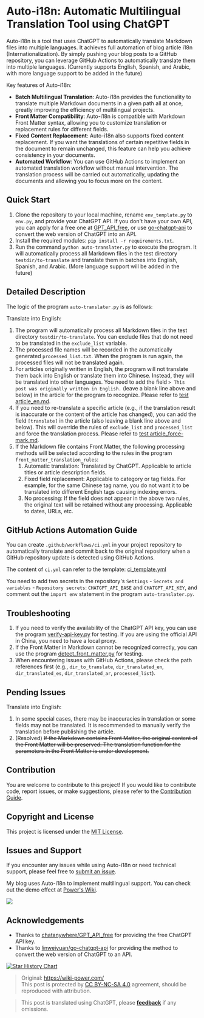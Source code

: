 # Auto-i18n: Automatic Multilingual Translation Tool using ChatGPT

Auto-i18n is a tool that uses ChatGPT to automatically translate Markdown files into multiple languages. It achieves full automation of blog article i18n (Internationalization). By simply pushing your blog posts to a GitHub repository, you can leverage GitHub Actions to automatically translate them into multiple languages. (Currently supports English, Spanish, and Arabic, with more language support to be added in the future)

Key features of Auto-i18n:

- **Batch Multilingual Translation**: Auto-i18n provides the functionality to translate multiple Markdown documents in a given path all at once, greatly improving the efficiency of multilingual projects.
- **Front Matter Compatibility**: Auto-i18n is compatible with Markdown Front Matter syntax, allowing you to customize translation or replacement rules for different fields.
- **Fixed Content Replacement**: Auto-i18n also supports fixed content replacement. If you want the translations of certain repetitive fields in the document to remain unchanged, this feature can help you achieve consistency in your documents.
- **Automated Workflow**: You can use GitHub Actions to implement an automated translation workflow without manual intervention. The translation process will be carried out automatically, updating the documents and allowing you to focus more on the content.

## Quick Start

1. Clone the repository to your local machine, rename `env_template.py` to `env.py`, and provide your ChatGPT API. If you don't have your own API, you can apply for a free one at [GPT_API_free](https://github.com/chatanywhere/GPT_API_free), or use [go-chatgpt-api](https://github.com/linweiyuan/go-chatgpt-api) to convert the web version of ChatGPT into an API.
2. Install the required modules: `pip install -r requirements.txt`.
3. Run the command `python auto-translater.py` to execute the program. It will automatically process all Markdown files in the test directory `testdir/to-translate` and translate them in batches into English, Spanish, and Arabic. (More language support will be added in the future)

## Detailed Description

The logic of the program `auto-translater.py` is as follows:

Translate into English:

1. The program will automatically process all Markdown files in the test directory `testdir/to-translate`. You can exclude files that do not need to be translated in the `exclude_list` variable.
2. The processed file names will be recorded in the automatically generated `processed_list.txt`. When the program is run again, the processed files will not be translated again.
3. For articles originally written in English, the program will not translate them back into English or translate them into Chinese. Instead, they will be translated into other languages. You need to add the field `> This post was originally written in English.` (leave a blank line above and below) in the article for the program to recognize. Please refer to [test article\_en.md](https://github.com/linyuxuanlin/Auto-i18n/blob/main/testdir/to-translate/test%20article_en.md).
4. If you need to re-translate a specific article (e.g., if the translation result is inaccurate or the content of the article has changed), you can add the field `[translate]` in the article (also leaving a blank line above and below). This will override the rules of `exclude_list` and `processed_list` and force the translation process. Please refer to [test article\_force-mark.md](https://github.com/linyuxuanlin/Auto-i18n/blob/main/testdir/to-translate/test%20article_force-mark.md).
5. If the Markdown file contains Front Matter, the following processing methods will be selected according to the rules in the program `front_matter_translation_rules`:
   1. Automatic translation: Translated by ChatGPT. Applicable to article titles or article description fields.
   2. Fixed field replacement: Applicable to category or tag fields. For example, for the same Chinese tag name, you do not want it to be translated into different English tags causing indexing errors.
   3. No processing: If the field does not appear in the above two rules, the original text will be retained without any processing. Applicable to dates, URLs, etc.

## GitHub Actions Automation Guide

You can create `.github/workflows/ci.yml` in your project repository to automatically translate and commit back to the original repository when a GitHub repository update is detected using GitHub Actions.

The content of `ci.yml` can refer to the template: [ci_template.yml](https://github.com/linyuxuanlin/Auto-i18n/blob/main/ci_template.yml)

You need to add two secrets in the repository's `Settings` - `Secrets and variables` - `Repository secrets`: `CHATGPT_API_BASE` and `CHATGPT_API_KEY`, and comment out the `import env` statement in the program `auto-translater.py`.

## Troubleshooting

1. If you need to verify the availability of the ChatGPT API key, you can use the program [verify-api-key.py](https://github.com/linyuxuanlin/Auto-i18n/blob/main/Archive/verify-api-key.py) for testing. If you are using the official API in China, you need to have a local proxy.
2. If the Front Matter in Markdown cannot be recognized correctly, you can use the program [detect_front_matter.py](https://github.com/linyuxuanlin/Auto-i18n/blob/main/Archive/detect_front_matter.py) for testing.
3. When encountering issues with GitHub Actions, please check the path references first (e.g., `dir_to_translate`, `dir_translated_en`, `dir_translated_es`, `dir_translated_ar`, `processed_list`).

## Pending Issues

Translate into English:



1. In some special cases, there may be inaccuracies in translation or some fields may not be translated. It is recommended to manually verify the translation before publishing the article.
2. (Resolved) ~~If the Markdown contains Front Matter, the original content of the Front Matter will be preserved. The translation function for the parameters in the Front Matter is under development.~~

## Contribution

You are welcome to contribute to this project! If you would like to contribute code, report issues, or make suggestions, please refer to the [Contribution Guide](https://github.com/linyuxuanlin/Auto-i18n/blob/main/CONTRIBUTING.md).

## Copyright and License

This project is licensed under the [MIT License](https://github.com/linyuxuanlin/Auto-i18n/blob/main/LICENSE).

## Issues and Support

If you encounter any issues while using Auto-i18n or need technical support, please feel free to [submit an issue](https://github.com/linyuxuanlin/Auto-i18n/issues).

My blog uses Auto-i18n to implement multilingual support. You can check out the demo effect at [Power's Wiki](https://wiki-power.com).

[![](https://wiki-media-1253965369.cos.ap-guangzhou.myqcloud.com/img/202310222223670.png)](https://wiki-power.com)

## Acknowledgements

- Thanks to [chatanywhere/GPT_API_free](https://github.com/chatanywhere/GPT_API_free) for providing the free ChatGPT API key.
- Thanks to [linweiyuan/go-chatgpt-api](https://github.com/linweiyuan/go-chatgpt-api) for providing the method to convert the web version of ChatGPT to an API.

[![Star History Chart](https://api.star-history.com/svg?repos=linyuxuanlin/Auto-i18n&type=Date)](https://star-history.com/#linyuxuanlin/Auto-i18n&Date)

> Original: <https://wiki-power.com/>  
> This post is protected by [CC BY-NC-SA 4.0](https://creativecommons.org/licenses/by/4.0/deed.en) agreement, should be reproduced with attribution.

> This post is translated using ChatGPT, please [**feedback**](https://github.com/linyuxuanlin/Wiki_MkDocs/issues/new) if any omissions.